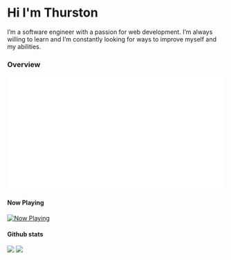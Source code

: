 # Hi I'm Thurston
I’m a software engineer with a passion for web development. I’m always willing to learn and I’m constantly looking for ways to improve myself and my abilities.

### Overview

![Metrics](https://github.com/zwelc/zwelc/blob/master/github-metrics.svg)

#### Now Playing
[![Now Playing](https://now-playing-profile-nnle1ai1p-zwelc.vercel.app/now-playing)](https://spotify.com)


#### Github stats
<p align = "left">
  <img src = "https://github-readme-stats.vercel.app/api?username=zwelc&theme=react&show_icons=true" width = 400>
  <img src = "https://github-readme-streak-stats.herokuapp.com?user=zwelc&theme=react&hide_border=true" width = 400>
</p>
